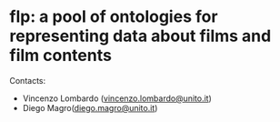 
# flp: a pool of ontologies for representing data about films and film contents

Contacts:

* Vincenzo Lombardo (vincenzo.lombardo@unito.it)
* Diego Magro(diego.magro@unito.it)
